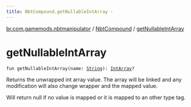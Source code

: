 ```yaml
---
title: NbtCompound.getNullableIntArray - 
---
```


[br.com.gamemods.nbtmanipulator](../index.html) / [NbtCompound](index.html) / [getNullableIntArray](./get-nullable-int-array.html)

# getNullableIntArray

`fun getNullableIntArray(name: `[`String`](https://kotlinlang.org/api/latest/jvm/stdlib/kotlin/-string/index.html)`): `[`IntArray`](https://kotlinlang.org/api/latest/jvm/stdlib/kotlin/-int-array/index.html)`?`

Returns the unwrapped int array value. The array will be linked and any modification will
also change wrapper and the mapped value.

Will return null if no value is mapped or it is mapped to an other type tag.

